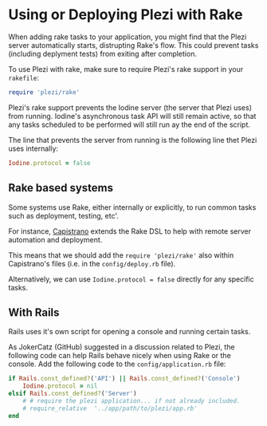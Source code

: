 # Using or Deploying Plezi with Rake

When adding rake tasks to your application, you might find that the Plezi server automatically starts, distrupting Rake's flow. This could prevent tasks (including deplyment tests) from exiting after completion.

To use Plezi with rake, make sure to require Plezi's rake support in your `rakefile`:

```ruby
require 'plezi/rake'
```

Plezi's rake support prevents the Iodine server (the server that Plezi uses) from running. Iodine's asynchronous task API will still remain active, so that any tasks scheduled to be performed will still run ay the end of the script.

The line that prevents the server from running is the following line thet Plezi uses internally:

```ruby
Iodine.protocol = false
```

## Rake based systems

Some systems use Rake, either internally or explicitly, to run common tasks such as deployment, testing, etc'.

For instance, [Capistrano](http://capistranorb.com) extends the Rake DSL to help with remote server automation and deployment.

This means that we should add the `require 'plezi/rake'` also within Capistrano's files (i.e. in the `config/deploy.rb` file).

Alternatively, we can use `Iodine.protocol = false` directly for any specific tasks.

## With Rails

Rails uses it's own script for opening a console and running certain tasks.

As JokerCatz (GitHub) suggested in a discussion related to Plezi, the following code can help Rails behave nicely when using Rake or the console. Add the following code to the `config/application.rb` file:

```ruby
if Rails.const_defined?('API') || Rails.const_defined?('Console')
    Iodine.protocol = nil
elsif Rails.const_defined?('Server')
    # # require the plezi application... if not already included.
    # require_relative  '../app/path/to/plezi/app.rb'
end
```
